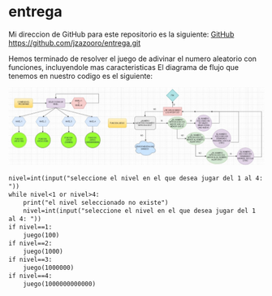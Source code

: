# entrega

Mi direccion de GitHub para este repositorio es la siguiente: [GitHub](https://github.com/jzazooro/entrega.git)
https://github.com/jzazooro/entrega.git

Hemos terminado de resolver el juego de adivinar el numero aleatorio con funciones, incluyendole mas caracteristicas
El diagrama de flujo que tenemos en nuestro codigo es el siguiente: 

![diagrama de flujo terminar el juego](https://github.com/jzazooro/entrega/blob/main/DIAGRAMA%20DE%20FLUJO%20TERMINAR%20EL%20JUEGO.jpg)

```from funcion import juego
nivel=int(input("seleccione el nivel en el que desea jugar del 1 al 4: "))
while nivel<1 or nivel>4:
    print("el nivel seleccionado no existe")
    nivel=int(input("seleccione el nivel en el que desea jugar del 1 al 4: "))
if nivel==1:
    juego(100)
if nivel==2:
    juego(1000)
if nivel==3:
    juego(1000000)
if nivel==4:
    juego(1000000000000)
